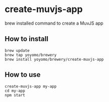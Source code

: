 # create-muvjs-app
brew installed command to create a MuvJS app

## How to install
`brew update`\
`brew tap yoyomo/brewery`\
`brew install yoyomo/brewery/create-muvjs-app`

## How to use
`create-muvjs-app my-app`\
`cd my-app`\
`npm start`
